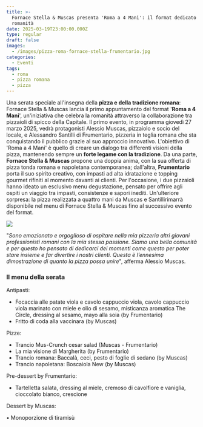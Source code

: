 ```yaml
---
title: >-
  Fornace Stella & Muscas presenta 'Roma a 4 Mani': il format dedicato alla
  romanità
date: 2025-03-19T23:00:00.000Z
type: regular
draft: false
images:
  - /images/pizza-roma-fornace-stella-frumentario.jpg
categories:
  - Eventi
tags:
  - roma
  - pizza romana
  - pizza
---
```


Una serata speciale all'insegna della **pizza e della tradizione romana**: Fornace Stella & Muscas lancia il primo appuntamento del format '**Roma a 4 Mani**', un'iniziativa che celebra la romanità attraverso la collaborazione tra pizzaioli di spicco della Capitale. Il primo evento, in programma giovedì 27 marzo 2025, vedrà protagonisti Alessio Muscas, pizzaiolo e socio del locale, e Alessandro Santilli di Frumentario, pizzeria in teglia romana che sta conquistando il pubblico grazie al suo approccio innovativo. L'obiettivo di 'Roma a 4 Mani' è quello di creare un dialogo tra differenti visioni della pizza, mantenendo sempre un **forte legame con la tradizione**. Da una parte, **Fornace Stella & Muscas** propone una doppia anima, con la sua offerta di pizza tonda romana e napoletana contemporanea; dall'altra, **Frumentario** porta il suo spirito creativo, con impasti ad alta idratazione e topping gourmet rifiniti al momento davanti ai clienti. Per l'occasione, i due pizzaioli hanno ideato un esclusivo menu degustazione, pensato per offrire agli ospiti un viaggio tra impasti, consistenze e sapori inediti. Un'ulteriore sorpresa: la pizza realizzata a quattro mani da Muscas e Santillirimarrà disponibile nel menu di Fornace Stella & Muscas fino al successivo evento del format.

![](/images/pizza-serata-4-mani-fornace-stella-frumentario.jpg)

"*Sono emozionato e orgoglioso di ospitare nella mia pizzeria altri giovani professionisti romani con la mia stessa passione. Siamo una bella comunità e per questo ho pensato di dedicarci dei momenti come questo per poter stare insieme e far divertire i nostri clienti. Questa è l’ennesima dimostrazione di quanto la pizza possa unire*", afferma Alessio Muscas.

### Il menu della serata

Antipasti:

* Focaccia alle patate viola e cavolo cappuccio viola, cavolo cappuccio viola marinato con miele e olio di sesamo, misticanza aromatica The Circle, dressing al sesamo, mayo alla soia (by Frumentario)
* Fritto di coda alla vaccinara (by Muscas)

Pizze:

* Trancio Mus-Crunch cesar salad (Muscas - Frumentario)
* La mia visione di Margherita (by Frumentario)
* Trancio romana: Baccalà, ceci, pesto di foglie di sedano (by Muscas)
* Trancio napoletana: Boscaiola New (by Muscas)

Pre-dessert by Frumentario:

* Tartelletta salata, dressing al miele, cremoso di cavolfiore e vaniglia, cioccolato bianco, crescione

Dessert by Muscas:

&#x9;•		Monoporzione di tiramisù

